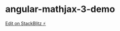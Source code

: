# angular-mathjax-3-demo

[Edit on StackBlitz ⚡️](https://stackblitz.com/edit/angular-mathjax-3-demo)